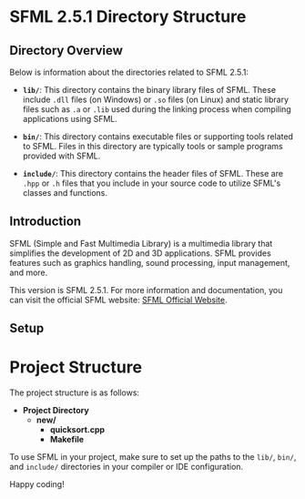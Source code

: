 # SFML 2.5.1 Directory Structure

## Directory Overview

Below is information about the directories related to SFML 2.5.1:

- **`lib/`**: This directory contains the binary library files of SFML. These include `.dll` files (on Windows) or `.so` files (on Linux) and static library files such as `.a` or `.lib` used during the linking process when compiling applications using SFML.

- **`bin/`**: This directory contains executable files or supporting tools related to SFML. Files in this directory are typically tools or sample programs provided with SFML.

- **`include/`**: This directory contains the header files of SFML. These are `.hpp` or `.h` files that you include in your source code to utilize SFML's classes and functions.

## Introduction

SFML (Simple and Fast Multimedia Library) is a multimedia library that simplifies the development of 2D and 3D applications. SFML provides features such as graphics handling, sound processing, input management, and more.

This version is SFML 2.5.1. For more information and documentation, you can visit the official SFML website: [SFML Official Website](https://www.sfml-dev.org/).

## Setup

# Project Structure

The project structure is as follows:

- **Project Directory**
  - **new/**
    - **quicksort.cpp**
    - **Makefile**

To use SFML in your project, make sure to set up the paths to the `lib/`, `bin/`, and `include/` directories in your compiler or IDE configuration.

Happy coding!
